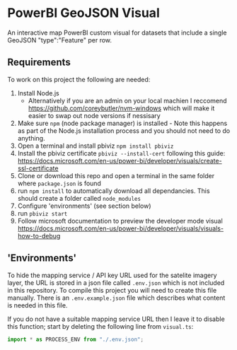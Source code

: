 # PowerBI GeoJSON Visual

An interactive map PowerBI custom visual for datasets that include a single GeoJSON "type":"Feature" per row.



## Requirements
To work on this project the following are needed:
1) Install Node.js
   - Alternatively if you are an admin on your local machien I reccomend https://github.com/coreybutler/nvm-windows which will make it easier to swap out node versions if nessisary
2) Make sure `npm` (node package manager) is installed - Note this happens as part of the Node.js installation process and you should not need to do anything.
3) Open a terminal and install pbiviz `npm install pbiviz`
4) Install the pbiviz certificate `pbiviz --install-cert` following this guide: https://docs.microsoft.com/en-us/power-bi/developer/visuals/create-ssl-certificate
5) Clone or download this repo and open a terminal in the same folder where `package.json` is found
6) run `npm install` to automatically download all dependancies. This should create a folder called `node_modules`
7) Configure 'environments' (see section below)
8) run `pbiviz start`
9) Follow microsoft documentation to preview the developer mode visual https://docs.microsoft.com/en-us/power-bi/developer/visuals/visuals-how-to-debug

## 'Environments'
To hide the mapping service / API key URL used for the satelite imagery layer, the URL is stored in a json file called `.env.json` which is not included in this repository. To compile this project you will need to create this file manually. There is an `.env.example.json` file which describes what content is needed in this file.

If you do not have a suitable mapping service URL then I leave it to disable this function; start by deleting the following line from `visual.ts`:
```TypeScript
import * as PROCESS_ENV from "./.env.json";
```